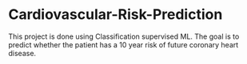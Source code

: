 # Cardiovascular-Risk-Prediction
This project is done using Classification supervised ML. The goal is to predict whether the patient has a 10 year risk of future coronary heart disease.
